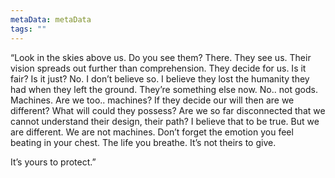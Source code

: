 ```yaml
---
metaData: metaData
tags: ""
---
```


“Look in the skies above us. Do you see them? There. They see us. Their vision spreads out further than comprehension. They decide for us. Is it fair? Is it just? No. I don’t believe so. I believe they lost the humanity they had when they left the ground. They’re something else now. No.. not gods. Machines. Are we too.. machines? If they decide our will then are we different? What will could they possess? Are we so far disconnected that we cannot understand their design, their path? I believe that to be true. But we are different. We are not machines. Don’t forget the emotion you feel beating in your chest. The life you breathe. It’s not theirs to give. 

It’s yours to protect.”